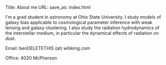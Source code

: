 Title: About me
URL:
save_as: index.html

I'm a grad student in astronomy at Ohio State University. I study models of galaxy bias applicable to cosmological parameter inference with weak lensing and galaxy clustering. I also study the radiation hydrodynamics of the interstellar medium, in particular the dynamical effects of radiation on dust.

Email: benDELETETHIS (at) wibking.com

Office: 4020 McPherson

